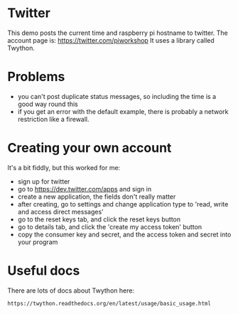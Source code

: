 # Twitter

This demo posts the current time and raspberry pi hostname to twitter. The account page is: https://twitter.com/piworkshop
It uses a library called Twython.

# Problems

* you can't post duplicate status messages, so including the time is a good way round this
* if you get an error with the default example, there is probably a network restriction like a firewall.

# Creating your own account

It's a bit fiddly, but this worked for me:

* sign up for twitter
* go to https://dev.twitter.com/apps and sign in
* create a new application, the fields don't really matter
* after creating, go to settings and change application type to 'read, write and access direct messages'
* go to the reset keys tab, and click the reset keys button
* go to details tab, and click the 'create my access token' button
* copy the consumer key and secret, and the access token and secret into your program

# Useful docs

There are lots of docs about Twython here:

    https://twython.readthedocs.org/en/latest/usage/basic_usage.html
